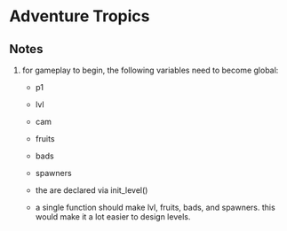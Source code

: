 # Adventure Tropics

## Notes

1. for gameplay to begin, the following variables need to become global:
    - p1
    - lvl
    - cam
    - fruits
    - bads
    - spawners
    - the are declared via init_level()

    - a single function should make lvl, fruits, bads, and spawners. this would make it a lot easier to design levels.